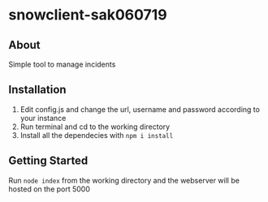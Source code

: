 # snowclient-sak060719
## About
Simple tool to manage incidents

## Installation
1. Edit config.js and change the url, username and password according to your instance
2. Run terminal and cd to the working directory
3. Install all the dependecies with `npm i install`

## Getting Started
Run `node index` from the working directory and the webserver will be hosted on the port 5000

